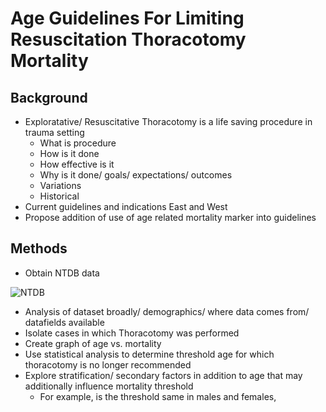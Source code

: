 # Age Guidelines For Limiting Resuscitation Thoracotomy Mortality

## Background

- Exploratative/ Resuscitative Thoracotomy is a life saving procedure in trauma setting
    - What is procedure
    - How is it done
    - How effective is it
    - Why is it done/ goals/ expectations/ outcomes
    - Variations
    - Historical
- Current guidelines and indications East and West
- Propose addition of use of age related mortality marker into guidelines





## Methods

- Obtain NTDB data

![NTDB](https://www.facs.org/media/pblldi2b/2023-data-dictionary-cover.jpg)
- Analysis of dataset broadly/ demographics/ where data comes from/ datafields available
- Isolate cases in which Thoracotomy was performed
- Create graph of age vs. mortality
- Use statistical analysis to determine threshold age for which thoracotomy is no longer recommended
- Explore stratification/ secondary factors in addition to age that may additionally influence mortality threshold
    - For example, is the threshold same in males and females,